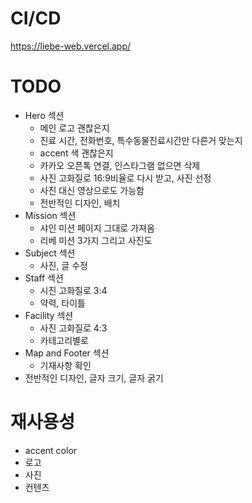 # CI/CD

https://liebe-web.vercel.app/

# TODO

- Hero 섹션
  - 메인 로고 괜찮은지
  - 진료 시간, 전화번호, 특수동물진료시간만 다른거 맞는지
  - accent 색 괜찮은지
  - 카카오 오픈톡 연결, 인스타그램 없으면 삭제
  - 사진 고화질로 16:9비율로 다시 받고, 사진 선정
  - 사진 대신 영상으로도 가능함
  - 전반적인 디자인, 배치
- Mission 섹션
  - 샤인 미션 페이지 그대로 가져옴
  - 리베 미션 3가지 그리고 사진도
- Subject 섹션
  - 사진, 글 수정
- Staff 섹션
  - 시진 고화질로 3:4
  - 약력, 타이틀
- Facility 섹션
  - 사진 고화질로 4:3
  - 카테고리별로
- Map and Footer 섹션
  - 기재사항 확인
- 전반적인 디자인, 글자 크기, 글자 굵기

# 재사용성

- accent color
- 로고
- 사진
- 컨텐츠
